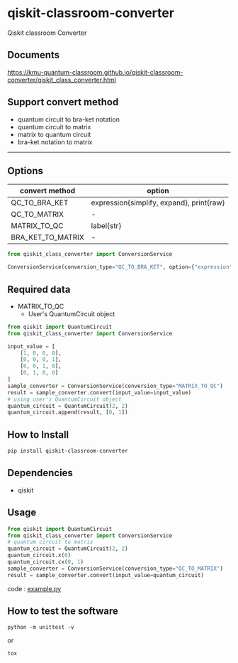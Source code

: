 # qiskit-classroom-converter
Qiskit classroom Converter

## Documents

https://kmu-quantum-classroom.github.io/qiskit-classroom-converter/qiskit_class_converter.html

## Support convert method

* quantum circuit to bra-ket notation
* quantum circuit to matrix
* matrix to quantum circuit
* bra-ket notation to matrix

---

## Options

| convert method    | option                                   |
|-------------------|------------------------------------------|
| QC_TO_BRA_KET     | expression{simplify, expand}, print{raw} |
| QC_TO_MATRIX      | -                                        |
| MATRIX_TO_QC      | label{str}                               |
| BRA_KET_TO_MATRIX | -                                        |

```python
from qiskit_class_converter import ConversionService

ConversionService(conversion_type="QC_TO_BRA_KET", option={"expression": "simplify"})
```

## Required data

* MATRIX_TO_QC
  * User's QuantumCircuit object

```python
from qiskit import QuantumCircuit
from qiskit_class_converter import ConversionService

input_value = [
    [1, 0, 0, 0],
    [0, 0, 0, 1],
    [0, 0, 1, 0],
    [0, 1, 0, 0]
]
sample_converter = ConversionService(conversion_type="MATRIX_TO_QC")
result = sample_converter.convert(input_value=input_value)
# using user's QuantumCircuit object
quantum_circuit = QuantumCircuit(2, 2)
quantum_circuit.append(result, [0, 1])
```

## How to Install

```bash
pip install qiskit-classroom-converter
```

## Dependencies

* qiskit

## Usage

```python
from qiskit import QuantumCircuit
from qiskit_class_converter import ConversionService
# quantum circuit to matrix
quantum_circuit = QuantumCircuit(2, 2)
quantum_circuit.x(0)
quantum_circuit.cx(0, 1)
sample_converter = ConversionService(conversion_type="QC_TO_MATRIX")
result = sample_converter.convert(input_value=quantum_circuit)
```

code : [example.py](example.py)

## How to test the software

```shell
python -m unittest -v
```

or 

```shell
tox
```
